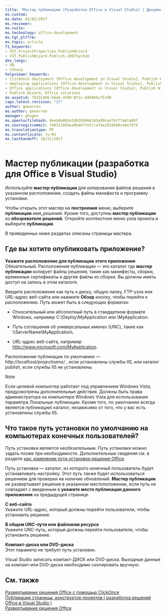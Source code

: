 ```yaml
---
title: "Мастер публикации (Разработка Office в Visual Studio) | Документы Microsoft"
ms.custom: 
ms.date: 02/02/2017
ms.reviewer: 
ms.suite: 
ms.technology: office-development
ms.tgt_pltfrm: 
ms.topic: article
f1_keywords:
- VST.ProjectProperties.PublishWizard
- VST.PublishWizard.Publish.2007System
dev_langs:
- VB
- CSharp
helpviewer_keywords:
- ClickOnce deployment [Office development in Visual Studio], Publish Wizard
- deploying applications [Office development in Visual Studio], Publish Wizard
- Office applications [Office development in Visual Studio], Publish Wizard
- Publish Wizard, Office solutions
ms.assetid: 793314b6-b6a6-4509-8f1c-dd9466cf5190
caps.latest.revision: "17"
author: gewarren
ms.author: gewarren
manager: ghogen
ms.openlocfilehash: 8eeb0a002e2d62b9066165a99ce474cf7a01a88f
ms.sourcegitcommit: f40311056ea0b4677efcca74a285dbb0ce0e7974
ms.translationtype: MT
ms.contentlocale: ru-RU
ms.lasthandoff: 10/31/2017
---
```

# <a name="publish-wizard-office-development-in-visual-studio"></a>Мастер публикации (разработка для Office в Visual Studio)
  Используйте **мастер публикации** для копирования файлов решения в указанном расположении, создать файлы манифеста и программу установки.  
  
 Чтобы открыть этот мастер на **построения** меню, выберите **публикации** *имя_решения*. Кроме того, доступны **мастер публикации** из **обозревателе решений**. Откройте контекстное меню узла проекта и выберите **публикации**.  
  
 В приведенных ниже разделах описаны страницы мастера.  
  
## <a name="where-do-you-want-to-publish-the-application"></a>Где вы хотите опубликовать приложение?  
 **Укажите расположение для публикации этого приложения**  
 Обязательный. Расположение публикации — это каталог где **мастер публикации** копирует файлы решения, такие как манифесты, сборки, временные сертификаты и другие файлы из сборки. Вы должны иметь доступ на запись в этом каталоге.  
  
 Введите расположение как путь к диску, общую папку, FTP-узла или URL-адрес веб-сайта или нажмите **Обзор** кнопку, чтобы перейти к расположению. Путь может быть в следующих форматах:  
  
-   Относительный или абсолютный путь в стандартном формате Windows, например C:\Deploy\MyApplication или \MyApplication.  
  
-   Путь соглашения об универсальных именах (UNC), такие как \\\ServerName\MyApplication\\.  
  
-   URL-адрес веб-сайта, например http://www.microsoft.com/MyApplication.  
  
 Расположение публикации по умолчанию — *http://localhost/projectname/* , если установлены службы IIS, или каталог publish\, если службы IIS не установлены.  
  
> [!NOTE]  
>  Если целевой компьютер работает под управлением Windows Vista, предусмотрены дополнительные действия. Должны быть права администратора на компьютере Windows Vista для использования параметра Локальные публикации. Кроме того, по умолчанию всегда является *публикации\\*  каталог, независимо от того, что у вас есть установлены службы IIS.  
  
## <a name="what-is-the-default-installation-path-on-end-user-computers"></a>Что такое путь установки по умолчанию на компьютерах конечных пользователей?  
 Путь установки является необязательным. Путь установки можно задать позже при необходимости. Дополнительные сведения см. в разделе [как: изменение пути установки решения Office](http://msdn.microsoft.com/en-us/d0eaa07b-2d72-4902-899f-2f9fb165b8fd).  
  
 Путь установки — каталог, из которого конечный пользователь будет устанавливать настройку. Этот путь также будет использоваться решением для проверки на наличие обновлений. **Мастер публикации** не развертывает решение в указанном местоположении, если путь не совпадает с введенным в **укажите место публикации данного приложения** на предыдущей странице.  
  
 **С веб-сайта**  
 Укажите URL-адрес, который должны перейти пользователи, чтобы установить решение.  
  
 **В общем UNC-пути или файловом ресурсе**  
 Укажите UNC-путь, который должны перейти пользователи, чтобы установить решение.  
  
 **Компакт-диска или DVD-диска**  
 Этот параметр не требует путь установки.  
  
 Visual Studio записать компакт-ДИСК или DVD-диска. Выходные данные на компакт-или DVD-диска необходимо скопировать вручную.  
  
## <a name="see-also"></a>См. также  
 [Развертывание решения Office с помощью ClickOnce](../vsto/deploying-an-office-solution-by-using-clickonce.md)   
 [Публикация страницы, конструктор проектов &#40; разработка решений Office в Visual Studio &#41;](../vsto/publish-page-project-designer-office-development-in-visual-studio.md)   
 [Развертывание решения Office](../vsto/deploying-an-office-solution.md)  
  
  